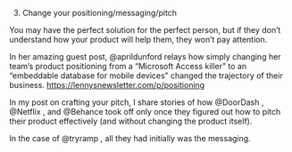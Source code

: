 3. Change your positioning/messaging/pitch

You may have the perfect solution for the perfect person, but if they don’t understand how your product will help them, they won’t pay attention.

In her amazing guest post, 
@aprildunford
 relays how simply changing her team’s product positioning from a “Microsoft Access killer” to an “embeddable database for mobile devices” changed the trajectory of their business. https://lennysnewsletter.com/p/positioning

In my post on crafting your pitch, I share stories of how 
@DoorDash
, 
@Netflix
, and 
@Behance
 took off only once they figured out how to pitch their product effectively (and without changing the product itself).

In the case of 
@tryramp
, all they had initially was the messaging.
